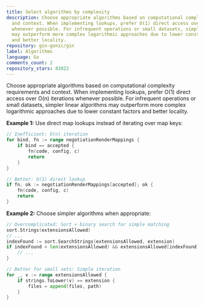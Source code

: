 ```yaml
---
title: Select algorithms by complexity
description: Choose appropriate algorithms based on computational complexity requirements
  and context. When implementing lookups, prefer O(1) direct access over O(n) iterations
  whenever possible. For infrequent operations or small datasets, simpler linear algorithms
  may outperform more complex logarithmic approaches due to lower constant factors
  and better locality.
repository: gin-gonic/gin
label: Algorithms
language: Go
comments_count: 2
repository_stars: 83022
---
```


Choose appropriate algorithms based on computational complexity requirements and context. When implementing lookups, prefer O(1) direct access over O(n) iterations whenever possible. For infrequent operations or small datasets, simpler linear algorithms may outperform more complex logarithmic approaches due to lower constant factors and better locality.

**Example 1:** Use direct map lookups instead of iterating over map keys:
```go
// Inefficient: O(n) iteration
for bind, fn := range negotiationRenderMappings {
    if bind == accepted {
        fn(code, config, c)
        return
    }
}

// Better: O(1) direct lookup
if fn, ok := negotiationRenderMappings[accepted]; ok {
    fn(code, config, c)
    return
}
```

**Example 2:** Choose simpler algorithms when appropriate:
```go
// Overcomplicated: Sort + binary search for simple matching
sort.Strings(extensionsAllowed)
// ...
indexFound := sort.SearchStrings(extensionsAllowed, extension)
if indexFound < len(extensionsAllowed) && extensionsAllowed[indexFound] == extension {
    // ...
}

// Better for small sets: Simple iteration
for _, v := range extensionsAllowed {
    if strings.ToLower(v) == extension {
        files = append(files, path)
    }
}
```